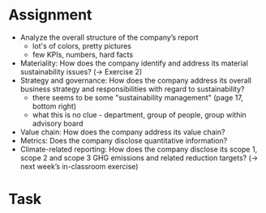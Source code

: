 # Assignment
- Analyze the overall structure of the company’s report
	- lot's of colors, pretty pictures
	- few KPIs, numbers, hard facts
- Materiality: How does the company identify and address its material sustainability issues? (-> Exercise 2)
- Strategy and governance: How does the company address its overall business strategy and responsibilities with regard to sustainability?
	- there seems to be some "sustainability management" (page 17, bottom right)
	- what this is no clue - department, group of people, group within advisory board
- Value chain: How does the company address its value chain?
- Metrics: Does the company disclose quantitative information?
- Climate-related reporting: How does the company disclose its scope 1, scope 2 and scope 3 GHG emissions and related reduction targets? (-> next week’s in-classroom exercise)

# Task